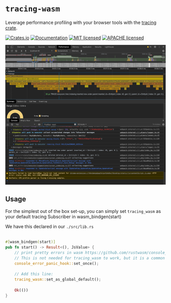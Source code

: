 # `tracing-wasm`

Leverage performance profiling with your browser tools with the [tracing crate](https://crates.io/crates/tracing).

[![Crates.io][crates-badge]][crates-url]
[![Documentation][docs-badge]][docs-url]
[![MIT licensed][mit-badge]][mit-url]
[![APACHE licensed][apache-2-badge]][apache-2-url]

[crates-badge]: https://img.shields.io/crates/v/tracing-wasm.svg
[crates-url]: https://crates.io/crates/tracing-wasm
[docs-badge]: https://docs.rs/tracing-wasm/badge.svg
[docs-url]: https://docs.rs/tracing-wasm
[mit-badge]: https://img.shields.io/badge/license-MIT-blue.svg
[mit-url]: LICENSE-MIT
[apache-2-badge]: https://img.shields.io/badge/license-APACHE%202.0-blue.svg
[apache-2-url]: LICENSE-APACHE

![Screenshot of performance reported using the `tracing-wasm` Subscriber](./2020-07-10-devtools-demo-screenshot.png)

## Usage

For the simplest out of the box set-up, you can simply set `tracing_wasm` as your default tracing Subscriber in wasm_bindgen(start)

We have this declared in our `./src/lib.rs`
```rs

#[wasm_bindgen(start)]
pub fn start() -> Result<(), JsValue> {
    // print pretty errors in wasm https://github.com/rustwasm/console_error_panic_hook
    // This is not needed for tracing_wasm to work, but it is a common tool for getting proper error line numbers for panics.
    console_error_panic_hook::set_once();

    // Add this line:
    tracing_wasm::set_as_global_default();

    Ok(())
}

```
